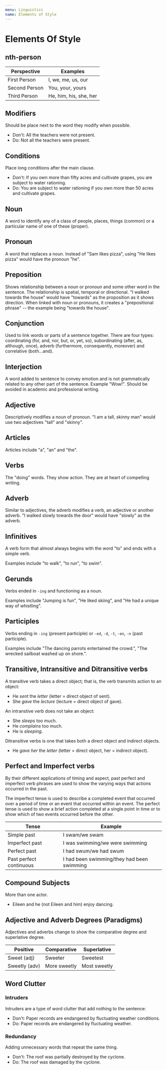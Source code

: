 ```yaml
---
menu: Linguistics
name: Elements of Style
---
```


# Elements Of Style

## nth-person

| Perspective   | Examples               |
| ------------- | ---------------------- |
| First Person  | I, we, me, us, our     |
| Second Person | You, your, yours       |
| Third Person  | He, him, his, she, her |

## Modifiers

Should be place next to the word they modify when possible.

- Don't: All the teachers were not present.
- Do: Not all the teachers were present.

## Conditions

Place long conditions after the main clause.

- Don't: If you own more than fifty acres and cultivate grapes, you are subject to water rationing.
- Do: You are subject to water rationing if you own more than 50 acres and cultivate grapes.

## Noun

A word to identify any of a class of people, places, things (common) or a particular name of one of these (proper).

## Pronoun

A word that replaces a noun. Instead of "Sam likes pizza", using "He likes pizza" would have the pronoun "he".

## Preposition

Shows relationship between a noun or pronoun and some other word in the sentence. The relationship is spatial, temporal or directional. "I walked towards the house" would have "towards" as the proposition as it shows direction. When linked with noun or pronouns, it creates a "prepositional phrase" -- the example being "towards the house".

## Conjunction

Used to link words or parts of a sentence together. There are four types: coordinating (for, and, nor, but, or, yet, so), subordinating (after, as, although, once), adverb (furthermore, consequently, moreover) and correlative (both...and).

## Interjection

A word added to sentence to convey emotion and is not grammatically related to any other part of the sentence. Example "Wow!". Should be avoided in academic and professional writing.

## Adjective

Descriptively modifies a noun of pronoun. "I am a tall, skinny man" would use two adjectives "tall" and "skinny".

## Articles

Articles include "a", "an" and "the".

## Verbs

The "doing" words. They show action. They are at heart of compelling writing.

## Adverb

Similar to adjectives, the adverb modifies a verb, an adjective or another adverb. "I walked slowly towards the door" would have "slowly" as the adverb.

## Infinitives

A verb form that almost always begins with the word "to" and ends with a simple verb.

Examples include "to walk", "to run", "to swim".

## Gerunds

Verbs ended in `-ing` and functioning as a noun.

Examples include "Jumping is fun", "He liked skiing", and "He had a unique way of whistling".

## Participles

Verbs ending in `-ing` (present participle) or `-ed`, `-d`, `-t`, `-en`, `-n` (past participle).

Examples include "The dancing parrots entertained the crowd.", "The wrecked sailboat washed up on shore.".

## Transitive, Intransitive and Ditransitive verbs

A transitive verb takes a direct object; that is, the verb transmits action to an object:

- He _sent_ the _letter_ (letter = direct object of sent).
- She _gave_ the _lecture_ (lecture = direct object of gave).

An intranstive verb does not take an object:

- She _sleeps_ too much.
- He _complains_ too much.
- He is _sleeping_.

Ditransitive verbs is one that takes both a direct object and indirect objects.

- He _gave_ _her_ the _letter_ (letter = direct object, her = indirect object).

## Perfect and Imperfect verbs

By their different applications of timing and aspect, past perfect and imperfect verb phrases are used to show the varying ways that actions occurred in the past.

The imperfect tense is used to describe a completed event that occurred over a period of time or an event that occurred within an event. The perfect tense is used to show a brief action completed at a single point in time or to show which of two events occurred before the other.

| Tense                   | Example                                    |
| ----------------------- | ------------------------------------------ |
| Simple past             | I swam/we swam                             |
| Imperfect past          | I was swimming/we were swimming            |
| Perfect past            | I had swum/we had swum                     |
| Past perfect continuous | I had been swimming/they had been swimming |

## Compound Subjects

More than one actor.

- Eileen and he (not Eileen and him) enjoy dancing.

## Adjective and Adverb Degrees (Paradigms)

Adjectives and adverbs change to show the comparative degree and superlative degree.

| Positive      | Comparative  | Superlative  |
| ------------- | ------------ | ------------ |
| Sweet (adj)   | Sweeter      | Sweetest     |
| Sweetly (adv) | More sweetly | Most sweetly |

## Word Clutter

### Intruders

Intruders are a type of word clutter that add nothing to the sentence:

- Don't: Paper records are endangered by fluctuating weather conditions.
- Do: Paper records are endangered by fluctuating weather.

### Redundancy

Adding unnecessary words that repeat the same thing.

- Don't: The roof was partially destroyed by the cyclone.
- Do: The roof was damaged by the cyclone.
